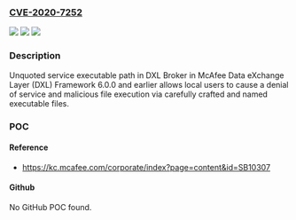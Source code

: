 ### [CVE-2020-7252](https://cve.mitre.org/cgi-bin/cvename.cgi?name=CVE-2020-7252)
![](https://img.shields.io/static/v1?label=Product&message=Data%20Exchange%20Layer%20(DXL)%20Broker&color=blue)
![](https://img.shields.io/static/v1?label=Version&message=6.0.x%3C%3D%206.0.0%20&color=brighgreen)
![](https://img.shields.io/static/v1?label=Vulnerability&message=CWE-250%20Execution%20with%20Unnecessary%20Privileges&color=brighgreen)

### Description

Unquoted service executable path in DXL Broker in McAfee Data eXchange Layer (DXL) Framework 6.0.0 and earlier allows local users to cause a denial of service and malicious file execution via carefully crafted and named executable files.

### POC

#### Reference
- https://kc.mcafee.com/corporate/index?page=content&id=SB10307

#### Github
No GitHub POC found.

